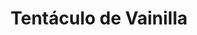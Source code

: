 ---
title: "Tentáculo de Vainilla"
description: "¿Qué pasa cuando el deseo por lo dulce se encuentra con lo salvaje? Esta pieza es una provocación visual, una mezcla imposible entre un cono de helado y un pulpo que se rehúsa a ser comido. Los tentáculos se retuercen como pensamientos reprimidos, mientras el fondo turquesa convierte lo extraño en algo deliciosamente atractivo. Es una obra que juega con el apetito y el desconcierto, que invita a mirar dos veces y a preguntarse si lo absurdo no es, en realidad, una forma de verdad."
image: "@assets/projects/10.jpg"
---